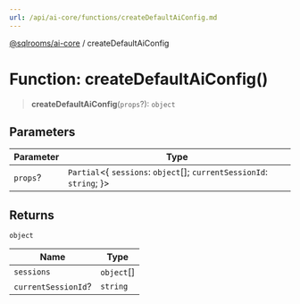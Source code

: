 ```yaml
---
url: /api/ai-core/functions/createDefaultAiConfig.md
---
```

[@sqlrooms/ai-core](../index.md) / createDefaultAiConfig

# Function: createDefaultAiConfig()

> **createDefaultAiConfig**(`props`?): `object`

## Parameters

| Parameter | Type |
| ------ | ------ |
| `props`? | `Partial`<{ `sessions`: `object`\[]; `currentSessionId`: `string`; }> |

## Returns

`object`

| Name | Type |
| ------ | ------ |
|  `sessions` | `object`\[] |
|  `currentSessionId`? | `string` |
